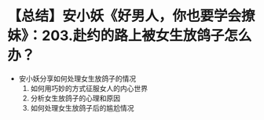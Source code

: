 # 【总结】安小妖《好男人，你也要学会撩妹》：203.赴约的路上被女生放鸽子怎么办？

-   安小妖分享如何处理女生放鸽子的情况
    1.  如何用巧妙的方式征服女人的内心世界
    2.  分析女生放鸽子的心理和原因
    3.  如何处理女生放鸽子后的尴尬情况